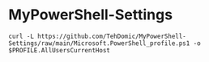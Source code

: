 # MyPowerShell-Settings

```curl -L https://github.com/TehDomic/MyPowerShell-Settings/raw/main/Microsoft.PowerShell_profile.ps1 -o $PROFILE.AllUsersCurrentHost```
